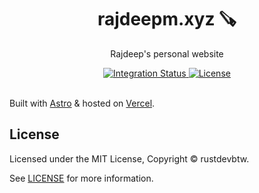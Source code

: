 <div align="center">
  <h1>rajdeepm.xyz 🪚</h1>
  <p>Rajdeep's personal website</p>
</div>

<div align="center">
  <a href="https://github.com/rustdevbtw/rajdeepm.xyz/actions/workflows/integration.yml">
    <img alt="Integration Status" src="https://github.com/rustdevbtw/rajdeepm.xyz/actions/workflows/integration.yml/badge.svg" />
  </a>
  <a href="https://github.com/rustdevbtw/rajdeepm.xyz/blob/main/LICENSE">
    <img alt="License" src="https://badgen.net/github/license/rustdevbtw/rajdeepm.xyz" />
  </a>
  <br />
  <br />
</div>

Built with [Astro](https://astro.build) & hosted on [Vercel](https://vercel.com).

## License

Licensed under the MIT License, Copyright © rustdevbtw.

See [LICENSE](https://github.com/rustdevbtw/rajdeepm.xyz/blob/main/LICENSE) for more information.
